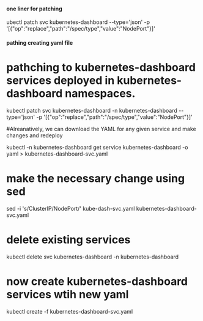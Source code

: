#### one liner for patching
ubectl patch svc kubernetes-dashboard --type='json' -p '[{"op":"replace","path":"/spec/type","value":"NodePort"}]'
#### pathing creating yaml file


# pathching to kubernetes-dashboard  services deployed in  kubernetes-dashboard namespaces.

kubectl patch svc kubernetes-dashboard -n kubernetes-dashboard --type='json' -p '[{"op":"replace","path":"/spec/type","value":"NodePort"}]'


#Alreanatively, we can download the YAML for any  given service and make changes and redeploy

kubectl -n kubernetes-dashboard get service kubernetes-dashboard -o yaml > kubernetes-dashboard-svc.yaml

# make the necessary change using sed 

sed -i 's/ClusterIP/NodePort/' kube-dash-svc.yaml kubernetes-dashboard-svc.yaml

# delete existing services

kubectl delete svc kubernetes-dashboard -n kubernetes-dashboard

# now create kubernetes-dashboard services wtih new yaml 

kubectl create -f kubernetes-dashboard-svc.yaml

